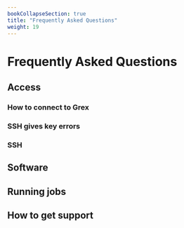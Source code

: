 ```yaml
---
bookCollapseSection: true
title: "Frequently Asked Questions"
weight: 19
---
```


# Frequently Asked Questions

## Access

### How to connect to Grex

### SSH gives key errors

### SSH 

## Software


## Running jobs


## How to get support

